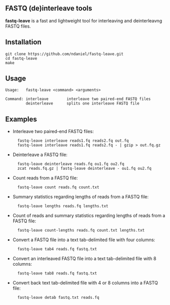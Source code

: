 FASTQ (de)interleave tools
--------------------------

**fastq-leave** is a fast and lightweight tool for interleaving and deinterleavng FASTQ files.

Installation
------------

```
git clone https://github.com/ndaniel/fastq-leave.git
cd fastq-leave
make
```

Usage
-----
```
Usage:   fastq-leave <command> <arguments>

Command: interleave        interleave two paired-end FASTQ files
         deinterleave      splits one interleave FASTQ file
```

Examples
--------------

* Interleave two paired-end FASTQ files:

        fastq-leave interleave reads1.fq reads2.fq out.fq
        fastq-leave interleave reads1.fq reads2.fq - | gzip > out.fq.gz

* Deinterleave a FASTQ file:

        fastq-leave deinterleave reads.fq ou1.fq ou2.fq
        zcat reads.fq.gz | fastq-leave deinterleave - ou1.fq ou2.fq

* Count reads from a FASTQ file:

        fastq-leave count reads.fq count.txt

* Summary statistics regarding lengths of reads from a FASTQ file:

        fastq-leave lengths reads.fq lengths.txt

* Count of reads and summary statistics regarding lengths of reads from a FASTQ file:

        fastq-leave count-lengths reads.fq count.txt lengths.txt

* Convert a FASTQ file into a text tab-delimited file with four columns:

        fastq-leave tab4 reads.fq fastq.txt
        
* Convert an interleaved FASTQ file into a text tab-delimited file with 8 columns:

        fastq-leave tab8 reads.fq fastq.txt

* Convert back text tab-delimited file with 4 or 8 columns into a FASTQ file:

        fastq-leave detab fastq.txt reads.fq
 
